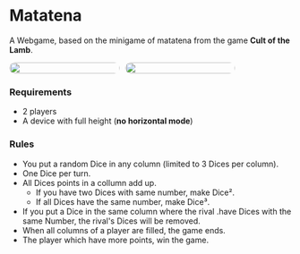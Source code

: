 # Matatena

A Webgame, based on the minigame of matatena from the game **Cult of the Lamb**.
<div style="width:80%; display:grid; grid-auto-flow:column; gap:10px">
<img style="
margin:auto;
border-radius:20px;
width:100%" 
src="https://image.api.playstation.com/vulcan/ap/rnd/202207/1823/uGwz6VetgE8k5BpCPKBD1qTj.png">
<img style="
margin:auto;
border-radius:20px;
width:100%" 
src="./Preview.gif">
</div>

### Requirements
* 2 players
* A device with full height (**no horizontal mode**)

### Rules
 * You put a random Dice in any column (limited to 3 Dices per column).
 * One Dice per turn.
 * All Dices points in a collumn add up.
   * If you have two Dices with same number, make Dice².
   * If all Dices have the same number, make Dice³.
* If you put a Dice in the same column where the rival .have Dices with the same Number, the rival's Dices will be removed.
* When all columns of a player are filled, the game ends.
* The player which have more points, win the game.

<div style="width:100%; display:flex;">

</div>
